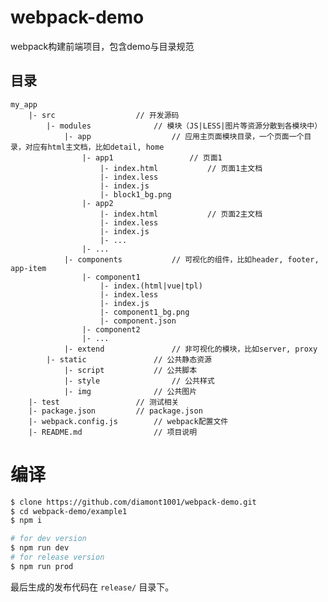 # webpack-demo #
webpack构建前端项目，包含demo与目录规范

## 目录 ##
    my_app
		|- src					// 开发源码
			|- modules				// 模块（JS|LESS|图片等资源分散到各模块中）
				|- app					// 应用主页面模块目录，一个页面一个目录，对应有html主文档，比如detail, home
					|- app1					// 页面1
						|- index.html			// 页面1主文档
						|- index.less
						|- index.js
						|- block1_bg.png
					|- app2
						|- index.html			// 页面2主文档
						|- index.less
						|- index.js
						|- ...
					|- ...
				|- components			// 可视化的组件，比如header, footer, app-item
					|- component1
						|- index.(html|vue|tpl)
						|- index.less
						|- index.js
						|- component1_bg.png
						|- component.json
					|- component2
					|- ...
				|- extend				// 非可视化的模块，比如server, proxy
			|- static				// 公共静态资源
				|- script			// 公共脚本
				|- style				// 公共样式
				|- img				// 公共图片
		|- test					// 测试相关
		|- package.json			// package.json
		|- webpack.config.js		// webpack配置文件
		|- README.md				// 项目说明

# 编译

```bash
$ clone https://github.com/diamont1001/webpack-demo.git
$ cd webpack-demo/example1
$ npm i

# for dev version
$ npm run dev
# for release version
$ npm run prod
```

最后生成的发布代码在 `release/` 目录下。
